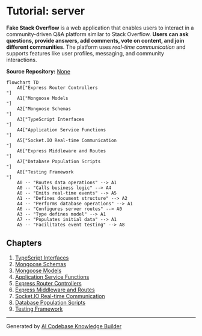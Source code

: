 # Tutorial: server

**Fake Stack Overflow** is a web application that enables users to interact in a community-driven Q&A platform similar to Stack Overflow. **Users can ask questions, provide answers, add comments, vote on content, and join different communities**. The platform uses *real-time communication* and supports features like user profiles, messaging, and community interactions.


**Source Repository:** [None](None)

```mermaid
flowchart TD
    A0["Express Router Controllers
"]
    A1["Mongoose Models
"]
    A2["Mongoose Schemas
"]
    A3["TypeScript Interfaces
"]
    A4["Application Service Functions
"]
    A5["Socket.IO Real-time Communication
"]
    A6["Express Middleware and Routes
"]
    A7["Database Population Scripts
"]
    A8["Testing Framework
"]
    A0 -- "Routes data operations" --> A1
    A0 -- "Calls business logic" --> A4
    A0 -- "Emits real-time events" --> A5
    A1 -- "Defines document structure" --> A2
    A4 -- "Performs database operations" --> A1
    A6 -- "Configures server routes" --> A0
    A3 -- "Type defines model" --> A1
    A7 -- "Populates initial data" --> A1
    A5 -- "Facilitates event testing" --> A8
```

## Chapters

1. [TypeScript Interfaces
](01_typescript_interfaces_)
2. [Mongoose Schemas
](02_mongoose_schemas_)
3. [Mongoose Models
](03_mongoose_models_)
4. [Application Service Functions
](04_application_service_functions_)
5. [Express Router Controllers
](05_express_router_controllers_)
6. [Express Middleware and Routes
](06_express_middleware_and_routes_)
7. [Socket.IO Real-time Communication
](07_socket_io_real_time_communication_)
8. [Database Population Scripts
](08_database_population_scripts_)
9. [Testing Framework
](09_testing_framework_)


---

Generated by [AI Codebase Knowledge Builder](https://github.com/The-Pocket/Tutorial-Codebase-Knowledge)
